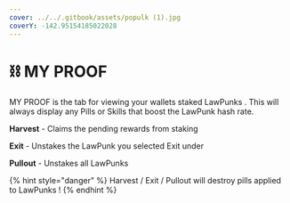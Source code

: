 ```yaml
---
cover: ../../.gitbook/assets/populk (1).jpg
coverY: -142.95154185022028
---
```


# ⛓ MY PROOF

MY PROOF is the tab for viewing your wallets staked LawPunks . This will always display any Pills or Skills that boost the LawPunk hash rate.&#x20;

**Harvest** - Claims the pending rewards from staking&#x20;

**Exit** - Unstakes the LawPunk you selected Exit under&#x20;

**Pullout** - Unstakes all LawPunks&#x20;

{% hint style="danger" %}
Harvest / Exit / Pullout will destroy pills applied to LawPunks !&#x20;
{% endhint %}
